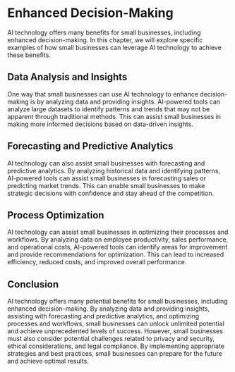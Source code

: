 Enhanced Decision-Making
================================================================================

AI technology offers many benefits for small businesses, including enhanced decision-making. In this chapter, we will explore specific examples of how small businesses can leverage AI technology to achieve these benefits.

Data Analysis and Insights
--------------------------

One way that small businesses can use AI technology to enhance decision-making is by analyzing data and providing insights. AI-powered tools can analyze large datasets to identify patterns and trends that may not be apparent through traditional methods. This can assist small businesses in making more informed decisions based on data-driven insights.

Forecasting and Predictive Analytics
------------------------------------

AI technology can also assist small businesses with forecasting and predictive analytics. By analyzing historical data and identifying patterns, AI-powered tools can assist small businesses in forecasting sales or predicting market trends. This can enable small businesses to make strategic decisions with confidence and stay ahead of the competition.

Process Optimization
--------------------

AI technology can assist small businesses in optimizing their processes and workflows. By analyzing data on employee productivity, sales performance, and operational costs, AI-powered tools can identify areas for improvement and provide recommendations for optimization. This can lead to increased efficiency, reduced costs, and improved overall performance.

Conclusion
----------

AI technology offers many potential benefits for small businesses, including enhanced decision-making. By analyzing data and providing insights, assisting with forecasting and predictive analytics, and optimizing processes and workflows, small businesses can unlock unlimited potential and achieve unprecedented levels of success. However, small businesses must also consider potential challenges related to privacy and security, ethical considerations, and legal compliance. By implementing appropriate strategies and best practices, small businesses can prepare for the future and achieve optimal results.
